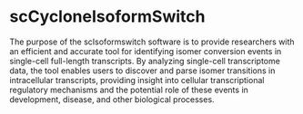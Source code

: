 # scCycloneIsoformSwitch
 
The purpose of the scIsoformswitch software is to provide researchers with an efficient and accurate tool for identifying isomer conversion events in single-cell full-length transcripts. By analyzing single-cell transcriptome data, the tool enables users to discover and parse isomer transitions in intracellular transcripts, providing insight into cellular transcriptional regulatory mechanisms and the potential role of these events in development, disease, and other biological processes.
